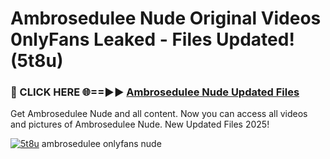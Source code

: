# Ambrosedulee Nude Original Videos 0nlyFans Leaked - Files Updated! (5t8u)

<h3>🔴 CLICK HERE 🌐==►► <a href="https://tinyurl.com/52m3yx9h" rel="nofollow">Ambrosedulee Nude Updated Files</a></h3>

Get Ambrosedulee Nude and all content. Now you can access all videos and pictures of Ambrosedulee Nude. New Updated Files 2025!

[![5t8u](https://i.imgur.com/TnHtlc8.gif)](https://tinyurl.com/52m3yx9h)
ambrosedulee onlyfans nude